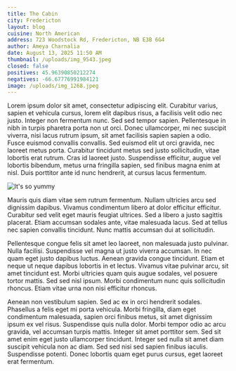 ```yaml
---
title: The Cabin
city: Fredericton
layout: blog
cuisine: North American
address: 723 Woodstock Rd, Fredericton, NB E3B 6G4
author: Ameya Charnalia
date: August 13, 2025 11:50 AM
thumbnail: /uploads/img_9543.jpeg
closed: false
positives: 45.96390850212274
negatives: -66.67776991984121
image: /uploads/img_1268.jpeg
---
```

Lorem ipsum dolor sit amet, consectetur adipiscing elit. Curabitur varius, sapien et vehicula cursus, lorem elit dapibus risus, a facilisis velit odio nec justo. Integer non fermentum nunc. Sed sed tempor sapien. Pellentesque in nibh in turpis pharetra porta non ut orci. Donec ullamcorper, mi nec suscipit viverra, nisi lacus rutrum ipsum, sit amet facilisis sapien sapien a odio. Fusce euismod convallis convallis. Sed euismod elit ut orci gravida, nec laoreet metus porta. Curabitur tincidunt metus sed justo sollicitudin, vitae lobortis erat rutrum. Cras id laoreet justo. Suspendisse efficitur, augue vel lobortis bibendum, metus urna fringilla sapien, sed finibus magna enim at nisl. Duis porttitor ante id nunc hendrerit, at cursus lacus fermentum.

![It's so yummy](/uploads/img_9543.jpeg "The Cabin cake")

Mauris quis diam vitae sem rutrum fermentum. Nullam ultricies arcu sed dignissim dapibus. Vivamus condimentum libero at dolor efficitur efficitur. Curabitur sed velit eget mauris feugiat ultrices. Sed a libero a justo sagittis placerat. Etiam accumsan sodales ante, vitae malesuada lacus. Sed at tellus nec sapien convallis tincidunt. Nunc mattis accumsan dui at sollicitudin.

Pellentesque congue felis sit amet leo laoreet, non malesuada justo pulvinar. Nulla facilisi. Suspendisse vel magna ut justo viverra accumsan. In nec quam eget justo dapibus luctus. Aenean gravida congue tincidunt. Etiam et neque ut neque dapibus lobortis in et lectus. Vivamus vitae pulvinar arcu, sit amet tincidunt est. Morbi ultricies quam quis augue sodales, vel posuere tortor mattis. Sed sed nisl ipsum. Morbi condimentum nunc quis sollicitudin rhoncus. Etiam vitae urna non nisi efficitur rhoncus.

Aenean non vestibulum sapien. Sed ac ex in orci hendrerit sodales. Phasellus a felis eget mi porta vehicula. Morbi fringilla, diam eget condimentum malesuada, sapien orci finibus metus, sit amet dignissim ipsum ex vel risus. Suspendisse quis nulla dolor. Morbi tempor odio ac arcu gravida, vel accumsan turpis mattis. Integer sit amet porttitor sem. Sed sit amet enim eget justo ullamcorper tincidunt. Integer sed nulla sit amet diam suscipit vehicula non ac diam. Sed sed nisi sed sapien finibus iaculis. Suspendisse potenti. Donec lobortis quam eget purus cursus, eget laoreet erat fermentum.